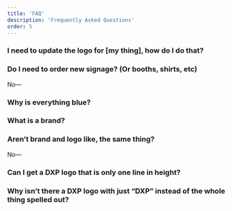 ```yaml
---
title: 'FAQ'
description: 'Frequently Asked Questions'
order: 5
---
```


### I need to update the logo for [my thing], how do I do that?

### Do I need to order new signage? (Or booths, shirts, etc)

No—

### Why is everything blue?

### What is a brand?

### Aren’t brand and logo like, the same thing?

No—

### Can I get a DXP logo that is only one line in height?

### Why isn’t there a DXP logo with just “DXP” instead of the whole thing spelled out?
